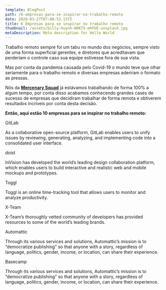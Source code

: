 ```yaml
---
template: BlogPost
path: /6-empresas-para-se-inspirar-no-trabalho-remoto
date: 2020-03-27T07:08:53.137Z
title: 6 Empresas para se inspirar no trabalho remoto
thumbnail: /assets/billy-huynh-W8KTS-mhFUE-unsplash.jpg
metaDescription: Meta description for Hello World
---
```

Trabalho remoto sempre foi um tabu no mundo dos negócios, sempre visto de uma forma superficial gerentes, e diretores que acreditavam que perderiam o controle caso sua equipe estivesse fora de sua vista. 

Mas por conta da pandemia causada pelo Covid-19 o mundo teve que olhar seriamente para o trabalho remoto e diversas empresas aderiram o formato as pressas.

Nós da **[Mercenary Squad](http://mercenarysquad.com/)** já estávamos trabalhando de forma 100% a algum tempo, por conta disso acabamos conhecendo grandes cases de sucesso de empresas que decidiram trabalhar de forma remota e obtiverem resultados incríveis por conta desta decisão.

**Então, aqui estão 10 empresas para se inspirar no trabalho remoto:**

GitLab

As a collaborative open-source platform, GitLab enables users to unify issues by reviewing, generating, analyzing, and implementing code into a consolidated user interface.

doist

InVision has developed the world’s leading design collaboration platform, which enables users to build interactive and realistic web and mobile mockups and prototypes.

Toggl

Toggl is an online time-tracking tool that allows users to monitor and analyze productivity.

X-Team

X-Team’s thoroughly vetted community of developers has provided resources to some of the world’s leading brands.

Automattic

Through its various services and solutions, Automattic’s mission is to “democratize publishing” so that anyone with a story, regardless of language, politics, gender, income, or location, can share their experience.

Basecamp

Through its various services and solutions, Automattic’s mission is to “democratize publishing” so that anyone with a story, regardless of language, politics, gender, income, or location, can share their experience.
